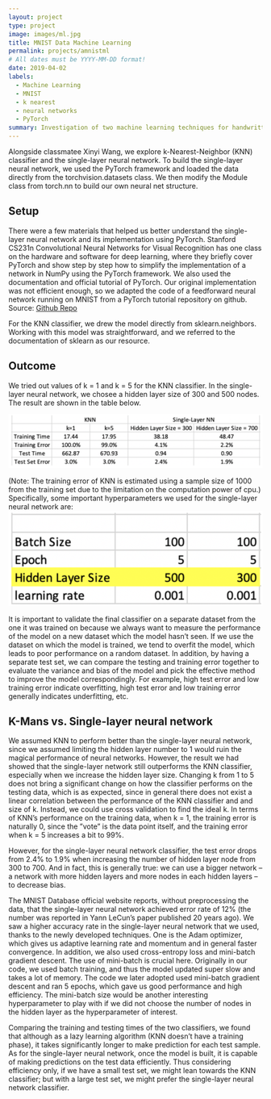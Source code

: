 ```yaml
---
layout: project
type: project
image: images/ml.jpg
title: MNIST Data Machine Learning
permalink: projects/amnistml
# All dates must be YYYY-MM-DD format!
date: 2019-04-02
labels:
  - Machine Learning
  - MNIST
  - k nearest
  - neural networks
  - PyTorch
summary: Investigation of two machine learning techniques for handwritten digit classification.
---
```


Alongside classmatee Xinyi Wang, we explore k-Nearest-Neighbor (KNN) classifier and the single-layer neural network. To build the single-layer neural network, we used the PyTorch framework and loaded the data directly from the torchvision.datasets class. We then modify the Module class from torch.nn to build our own neural net structure. 

## Setup

There were a few materials that helped us better understand the single-layer neural network and its implementation using PyTorch. Stanford CS231n Convolutional Neural Networks for Visual Recognition has one class on the hardware and software for deep learning, where they briefly cover PyTorch and show step by step how to simplify the implementation of a network in NumPy using the PyTorch framework. We also used the documentation and official tutorial of PyTorch. Our original implementation was not efficient enough, so we adapted the code of a feedforward neural network running on MNIST from a PyTorch tutorial repository on github. 
Source: <a href="https://github.com/ilomeli450/Thresholding-And-Blob-Tracking"><i class="large github icon"></i>Github Repo</a>

For the KNN classifier, we drew the model directly from sklearn.neighbors. Working with this model was straightforward, and we referred to the documentation of sklearn as our resource.



## Outcome

We tried out values of k = 1 and k = 5 for the KNN classifier. In the single-layer neural network, we chosee a hidden layer size of 300 and 500 nodes. The result are shown in the table below.

<img class="ui medium right floated rounded image" src="../images/table.png">

(Note: The training error of KNN is estimated using a sample size of 1000 from the training set due to the limitation on the computation power of cpu.)
Specifically, some important hyperparameters we used for the single-layer neural network are:
<img class="ui medium right floated rounded image" src="../images/hyperparam.png">

It is important to validate the final classifier on a separate dataset from the one it was trained on because we always want to measure the performance of the model on a new dataset which the model hasn’t seen. If we use the dataset on which the model is trained, we tend to overfit the model, which leads to poor performance on a random dataset. In addition, by having a separate test set, we can compare the testing and training error together to evaluate the variance and bias of the model and pick the effective method to improve the model correspondingly. For example, high test error and low training error indicate overfitting, high test error and low training error generally indicates underfitting, etc.


## K-Mans vs. Single-layer neural network
We assumed KNN to perform better than the single-layer neural network, since we assumed limiting the hidden layer number to 1 would ruin the magical performance of neural networks. However, the result we had showed that the single-layer network still outperforms the KNN classifier, especially when we increase the hidden layer size.
Changing k from 1 to 5 does not bring a significant change on how the classifier performs on the testing data, which is as expected, since in general there does not exist a linear correlation between the performance of the KNN classifier and and size of k. Instead, we could use cross validation to find the ideal k. In terms of KNN’s performance on the training data, when k = 1, the training error is naturally 0, since the ”vote” is the data point itself, and the training error when k = 5 increases a bit to 99%.

However, for the single-layer neural network classifier, the test error drops from 2.4% to 1.9% when increasing the number of hidden layer node from 300 to 700. And in fact, this is generally true: we can use a bigger network – a network with more hidden layers and more nodes in each hidden layers – to decrease bias.

The MNIST Database official website reports, without preprocessing the data, that the single-layer neural network achieved error rate of 12% (the number was reported in Yann LeCun’s paper published 20 years ago). We saw a higher accuracy rate in the single-layer neural network that we used, thanks to the newly developed techniques. One is the Adam optimizer, which gives us adaptive learning rate and momentum and in general faster convergence. In addition, we also used cross-entropy loss and mini-batch gradient descent. The use of mini-batch is crucial here. Originally in our code, we used batch training, and thus the model updated super slow and takes a lot of memory. The code we later adopted used mini-batch gradient descent and ran 5 epochs, which gave us good performance and high efficiency. The mini-batch size would be another interesting hyperparameter to play with if we did not choose the number of nodes in the hidden layer as the hyperparameter of interest.

Comparing the training and testing times of the two classifiers, we found that although as a lazy learning algorithm (KNN doesn’t have a training phase), it takes significantly longer to make prediction for each test sample. As for the single-layer neural network, once the model is built, it is capable of making predictions on the test data efficiently. Thus considering efficiency only, if we have a small test set, we might lean towards the KNN classifier; but with a large test set, we might prefer the single-layer neural network classifier.



